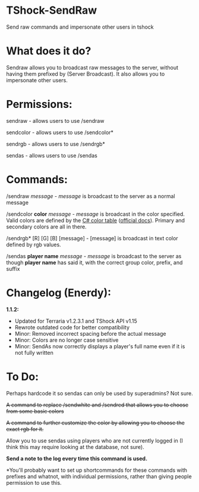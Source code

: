 TShock-SendRaw
==============

Send raw commands and impersonate other users in tshock

What does it do?
==============
Sendraw allows you to broadcast raw messages to the server, without having them prefixed by (Server Broadcast). It also allows you to impersonate other users.

Permissions:
==============
sendraw - allows users to use /sendraw

sendcolor - allows users to use /sendcolor*

sendrgb - allows users to use /sendrgb*

sendas - allows users to use /sendas

Commands:
==============
/sendraw *message* - *message* is broadcast to the server as a normal message

/sendcolor **color** *message* - *message* is broadcast in the color specified. Valid colors are defined by the [C# color table](http://www.imgtoys.com/images/CSharpColorTable_1462D/CsharpColorTable.png) ([official docs](http://msdn.microsoft.com/en-us/library/system.drawing.color.aspx)). Primary and secondary colors are all in there.

/sendrgb* [R] [G] [B] [message] - [message] is broadcast in text color defined by rgb values.

/sendas **player name** *message* - *message* is broadcast to the server as though **player name** has said it, with the correct group color, prefix, and suffix

Changelog (Enerdy):
==============
**1.1.2:**
 - Updated for Terraria v1.2.3.1 and TShock API v1.15
 - Rewrote outdated code for better compatibility
 - Minor: Removed incorrect spacing before the actual message
 - Minor: Colors are no longer case sensitive
 - Minor: SendAs now correctly displays a player's full name even if it is not fully written

To Do:
==============
Perhaps hardcode it so sendas can only be used by superadmins? Not sure.

~~A command to replace /sendwhite and /sendred that allows you to choose from some basic colors~~

~~A command to further customize the color by allowing you to choose the exact rgb for it.~~

Allow you to use sendas using players who are not currently logged in (I think this may require looking at the database, not sure).

**Send a note to the log every time this command is used.**

*You'll probably want to set up shortcommands for these commands with prefixes and whatnot, with individual permissions, rather than giving people permission to use this.